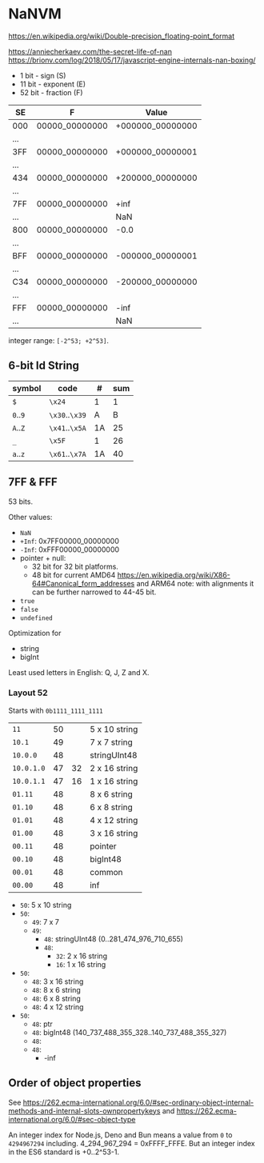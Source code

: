# NaNVM

https://en.wikipedia.org/wiki/Double-precision_floating-point_format

https://anniecherkaev.com/the-secret-life-of-nan
https://brionv.com/log/2018/05/17/javascript-engine-internals-nan-boxing/


- 1 bit - sign (S)
- 11 bit - exponent (E)
- 52 bit - fraction (F)

|SE |F             |Value           |
|---|--------------|----------------|
|000|00000_00000000|+000000_00000000|
|...|              |                |
|3FF|00000_00000000|+000000_00000001|
|...|              |                |
|434|00000_00000000|+200000_00000000|
|...|              |                |
|7FF|00000_00000000|+inf            |
|...|              |NaN             |
|800|00000_00000000|-0.0            |
|...|              |                |
|BFF|00000_00000000|-000000_00000001|
|...|              |                |
|C34|00000_00000000|-200000_00000000|
|...|              |                |
|FFF|00000_00000000|-inf            |
|...|              |NaN             |

integer range: `[-2^53; +2^53]`.

## 6-bit Id String

|symbol  |code          |# |sum|
|--------|--------------|--|---|
|`$`     |`\x24`        | 1|  1|
|`0`..`9`|`\x30`..`\x39`| A|  B|
|`A`..`Z`|`\x41`..`\x5A`|1A| 25|
|`_`     |`\x5F`        | 1| 26|
|`a`..`z`|`\x61`..`\x7A`|1A| 40|

## 7FF & FFF

53 bits.

Other values:

- `NaN`
- `+Inf`: 0x7FF00000_00000000
- `-Inf`: 0xFFF00000_00000000
- pointer + null:
  - 32 bit for 32 bit platforms.
  - 48 bit for current AMD64 https://en.wikipedia.org/wiki/X86-64#Canonical_form_addresses and ARM64
    note: with alignments it can be further narrowed to 44-45 bit.
- `true`
- `false`
- `undefined`

Optimization for
- string
- bigInt

Least used letters in English: Q, J, Z and X.

### Layout 52

Starts with `0b1111_1111_1111`

|          |  |  |             |
|----------|--|--|-------------|
|`11`      |50|  |5 x 10 string|
|`10.1`    |49|  |7 x 7 string |
|`10.0.0`  |48|  |stringUInt48 |
|`10.0.1.0`|47|32|2 x 16 string|
|`10.0.1.1`|47|16|1 x 16 string|
|`01.11`   |48|  |8 x 6 string |
|`01.10`   |48|  |6 x 8 string |
|`01.01`   |48|  |4 x 12 string|
|`01.00`   |48|  |3 x 16 string|
|`00.11`   |48|  |pointer      |
|`00.10`   |48|  |bigInt48     |
|`00.01`   |48|  |common       |
|`00.00`   |48|  |inf          |

- `50`: 5 x 10 string
- `50`:
  - `49`: 7 x 7
  - `49`:
    - `48`: stringUInt48 (0..281_474_976_710_655)
    - `48`:
      - `32`: 2 x 16 string
      - `16`: 1 x 16 string
- `50`:
  - `48`: 3 x 16 string
  - `48`: 8 x 6 string
  - `48`: 6 x 8 string
  - `48`: 4 x 12 string
- `50`:
  - `48`: ptr
  - `48`: bigInt48 (140_737_488_355_328..140_737_488_355_327)
  - `48`:
  - `48`:
    - -inf

## Order of object properties

See https://262.ecma-international.org/6.0/#sec-ordinary-object-internal-methods-and-internal-slots-ownpropertykeys and https://262.ecma-international.org/6.0/#sec-object-type

An integer index for Node.js, Deno and Bun means a value from `0` to `4294967294` including. 4_294_967_294 = 0xFFFF_FFFE. But an integer index in the ES6 standard is +0..2^53-1.
